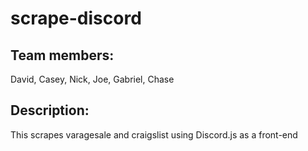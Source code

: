 # scrape-discord
## Team members:
David, Casey, Nick, Joe, Gabriel, Chase

## Description:
This scrapes varagesale and craigslist using Discord.js as a front-end